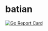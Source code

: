 # batian
[![Go Report Card](https://goreportcard.com/badge/github.com/ishuah/batian)](https://goreportcard.com/report/github.com/ishuah/batian)
